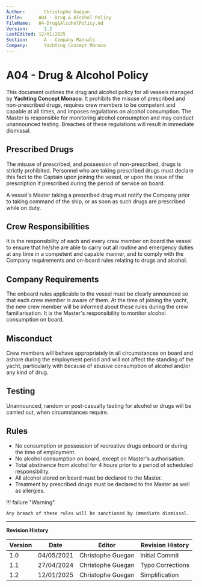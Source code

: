 ```yaml
---
Author: 	  Christophe Guégan
Title:      A04 - Drug & Alcohol Policy
FileName: 	04-Drug&AlcoholPolicy.md
Version: 	  1.2
LastEdited: 12/01/2025
Section: 	  A - Company Manuals
Company: 	  Yachting Concept Monaco
---
```


# A04 - Drug & Alcohol Policy

This document outlines the drug and alcohol policy for all vessels managed by **Yachting Concept Monaco**. It prohibits the misuse of prescribed and non-prescribed drugs, requires crew members to be competent and capable at all times, and imposes regulations on alcohol consumption. The Master is responsible for monitoring alcohol consumption and may conduct unannounced testing. Breaches of these regulations will result in immediate dismissal.

## Prescribed Drugs

The misuse of prescribed, and possession of non-prescribed, drugs is strictly prohibited. Personnel who are taking prescribed drugs must declare this fact to the Captain upon joining the vessel, or upon the issue of the prescription if prescribed during the period of service on board.

A vessel's Master taking a prescribed drug must notify the Company prior to taking command of the ship, or as soon as such drugs are prescribed while on duty.

## Crew Responsibilities

It is the responsibility of each and every crew member on board the vessel to ensure that he/she are able to carry out all routine and emergency duties at any time in a competent and capable manner, and to comply with the Company requirements and on-board rules relating to drugs and alcohol.

## Company Requirements

The onboard rules applicable to the vessel must be clearly announced so that each crew member is aware of them. At the time of joining the yacht, the new crew member will be informed about these rules during the crew familiarisation. It is the Master's responsibility to monitor alcohol consumption on board.

## Misconduct

Crew members will behave appropriately in all circumstances on board and ashore during the employment period and will not affect the standing of the yacht, particularly with because of abusive consumption of alcohol and/or any kind of drug.

## Testing

Unannounced, random or post-casualty testing for alcohol or drugs will be carried out, when circumstances require.

## Rules

- No consumption or possession of recreative drugs onboard or during the time of employment.
- No alcohol consumption on board, except on Master's authorisation.
- Total abstinence from alcohol for 4 hours prior to a period of scheduled responsibility.
- All alcohol stored on board must be declared to the Master.
- Treatment by prescribed drugs must be declared to the Master as well as allergies.

!!! failure "Warning"

    Any breach of these rules will be sanctioned by immediate dismissal.

---

**Revision History**

| Version | Date       | Editor            | Revision History     |
| ------- | ---------- | ----------------- | -------------------- |
| 1.0     | 04/05/2021 | Christophe Guegan | Initial Commit       |
| 1.1     | 27/04/2024 | Christophe Guegan | Typo Corrections     |
| 1.2     | 12/01/2025 | Christophe Guegan | Simplification       |

